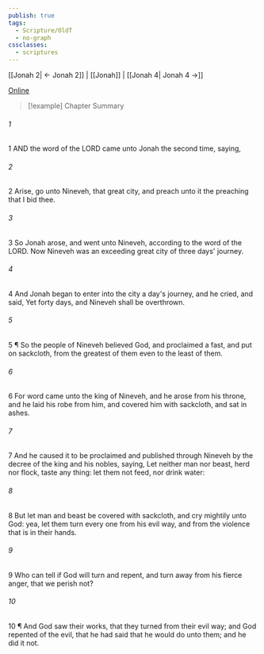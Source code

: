 ```yaml
---
publish: true
tags:
  - Scripture/OldT
  - no-graph
cssclasses:
  - scriptures
---
```

[[Jonah 2| ← Jonah 2]] | [[Jonah]] | [[Jonah 4| Jonah 4 →]]

[Online](https://churchofjesuschrist.org/study/scriptures/ot/jonah/3?lang=eng)

>[!example] Chapter Summary
>
###### 1
1 AND the word of the LORD came unto Jonah the second time, saying,
###### 2
2 Arise, go unto Nineveh, that great city, and preach unto it the preaching that I bid thee.
###### 3
3 So Jonah arose, and went unto Nineveh, according to the word of the LORD.  Now Nineveh was an exceeding great city of three days' journey.
###### 4
4 And Jonah began to enter into the city a day's journey, and he cried, and said, Yet forty days, and Nineveh shall be overthrown.
###### 5
5 ¶ So the people of Nineveh believed God, and proclaimed a fast, and put on sackcloth, from the greatest of them even to the least of them.
###### 6
6 For word came unto the king of Nineveh, and he arose from his throne, and he laid his robe from him, and covered him with sackcloth, and sat in ashes.
###### 7
7 And he caused it to be proclaimed and published through Nineveh by the decree of the king and his nobles, saying, Let neither man nor beast, herd nor flock, taste any thing: let them not feed, nor drink water:
###### 8
8 But let man and beast be covered with sackcloth, and cry mightily unto God: yea, let them turn every one from his evil way, and from the violence that is in their hands.
###### 9
9 Who can tell if God will turn and repent, and turn away from his fierce anger, that we perish not?
###### 10
10 ¶ And God saw their works, that they turned from their evil way; and God repented of the evil, that he had said that he would do unto them; and he did it not.



